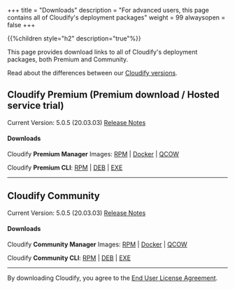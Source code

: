 +++
title = "Downloads"
description = "For advanced users, this page contains all of Cloudify's deployment packages"
weight = 99
alwaysopen = false
+++

{{%children style="h2" description="true"%}}

This page provides download links to all of Cloudify's deployment packages, both Premium and Community.

Read about the differences between our [Cloudify versions](https://cloudify.co/download).




## Cloudify Premium (Premium download / Hosted service trial)

Current Version: 5.0.5  (20.03.03)       [Release Notes](https://cloudify.co/cloudify-5-0-5-release-notes/)

#### Downloads

Cloudify **Premium Manager** Images:  [RPM](https://repository.cloudifysource.org/cloudify/latest/5.0.5/ga-release/cloudify-manager-install-5.0.5-ga.x86_64.rpm)	|	[Docker](https://repository.cloudifysource.org/cloudify/latest/5.0.5/ga-release/cloudify-docker-manager-5.0.5.tar)	|	[QCOW](https://repository.cloudifysource.org/cloudify/latest/5.0.5/ga-release/cloudify-manager-5.0.5ga.qcow2)


Cloudify **Premium CLI**: [RPM](https://repository.cloudifysource.org/cloudify/latest/5.0.5/ga-release/cloudify-cli-5.0.5.1~ga.el6.x86_64.rpm)	|	[DEB](https://repository.cloudifysource.org/cloudify/latest/5.0.5/ga-release/cloudify-cli_5.0.5.1~ga_amd64.deb)	|	[EXE](https://repository.cloudifysource.org/cloudify/latest/5.0.5/ga-release/cloudify-cli-5.0.5.1ga.exe)

---


## Cloudify Community

Current Version: 5.0.5  (20.03.03)       [Release Notes](https://cloudify.co/cloudify-5-0-5-release-notes/)

#### Downloads

Cloudify **Community Manager** Images:  [RPM](http://repository.cloudifysource.org/cloudify/20.03.03/release/cloudify-manager-install-20.03.03-community.x86_64.rpm)	|	[Docker](http://repository.cloudifysource.org/cloudify/20.03.03/build/cloudify-docker-manager-20.03.03.tar)	|	[QCOW](http://repository.cloudifysource.org/cloudify/20.03.03/build/cloudify-manager-community-20.03.18.qcow2)

Cloudify **Community CLI**: [RPM](http://repository.cloudifysource.org/cloudify/20.03.03/release/cloudify-cli-20.03.03~community.el6.x86_64.rpm)	|	[DEB](http://repository.cloudifysource.org/cloudify/20.03.03/release/cloudify-cli_20.03.03~community_amd64.deb)	|	[EXE](http://repository.cloudifysource.org/cloudify/20.03.03/release/cloudify-windows-cli_20.03.03-community.exe)

____

By downloading Cloudify, you agree to the [End User License Agreement](https://cloudify.co/license).
